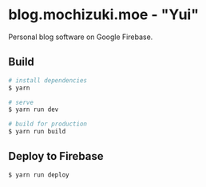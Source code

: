 # blog.mochizuki.moe - "Yui"

Personal blog software on Google Firebase.


## Build

```bash
# install dependencies
$ yarn

# serve
$ yarn run dev

# build for production
$ yarn run build
```


## Deploy to Firebase

```
$ yarn run deploy
```